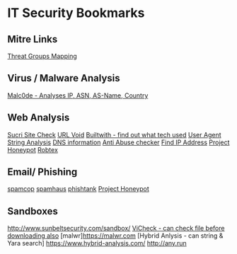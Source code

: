 # IT Security Bookmarks

## Mitre Links
[Threat Groups Mapping](https://attack.mitre.org/groups/)

## Virus / Malware Analysis
[Malc0de - Analyses IP, ASN, AS-Name, Country ](http://malc0de.com/database/index.php)

## Web Analysis
[Sucri Site Check](https://sitecheck.sucuri.net/)
[URL Void](https://www.urlvoid.com/)
[Builtwith - find out what tech used](https://builtwith.com/)
[User Agent String Analysis](http://www.useragentstring.com/)
[DNS information](https://www.dnswatch.info/)
[Anti Abuse checker](http://www.anti-abuse.org/)
[Find IP Address](http://www.find-ip-address.org/)
[Project Honeypot](https://www.projecthoneypot.org/search_ip.php)
[Robtex](https://www.robtex.com/ip-lookup/)


## Email/ Phishing
[spamcop](https://www.spamcop.net/)
[spamhaus](https://www.spamhaus.org/)
[phishtank](https://www.phishtank.com/)
[Project Honeypot](https://www.projecthoneypot.org/search_ip.php)

## Sandboxes

http://www.sunbeltsecurity.com/sandbox/
[ViCheck - can check file before downloading also](https://www.vicheck.ca/)
[malwr]https://malwr.com
[Hybrid Anlysis - can string & Yara search] https://www.hybrid-analysis.com/
http://any.run


